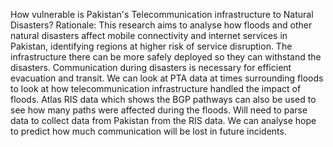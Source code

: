 How vulnerable is Pakistan's Telecommunication infrastructure to Natural Disasters?
Rationale: This research aims to analyse how floods and other natural disasters affect mobile connectivity and internet services in Pakistan, identifying regions at higher risk of service disruption. The infrastructure there can be more safely deployed so they can withstand the disasters. Communication during disasters is necessary for efficient evacuation and transit. We can look at PTA data at times surrounding floods to look at how telecommunication infrastructure handled the impact of floods. Atlas RIS data which shows the BGP pathways can also be used to see how many paths were affected during the floods. Will need to parse data to collect data from Pakistan from the RIS data. We can analyse hope to predict how much communication will be lost in future incidents.
